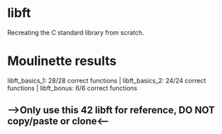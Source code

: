 # libft

Recreating the C standard library from scratch.



# Moulinette results

libft_basics_1: 28/28 correct functions | libft_basics_2: 24/24 correct functions | libft_bonus: 6/6 correct functions



## -->Only use this 42 libft for reference, DO NOT copy/paste or clone<--
